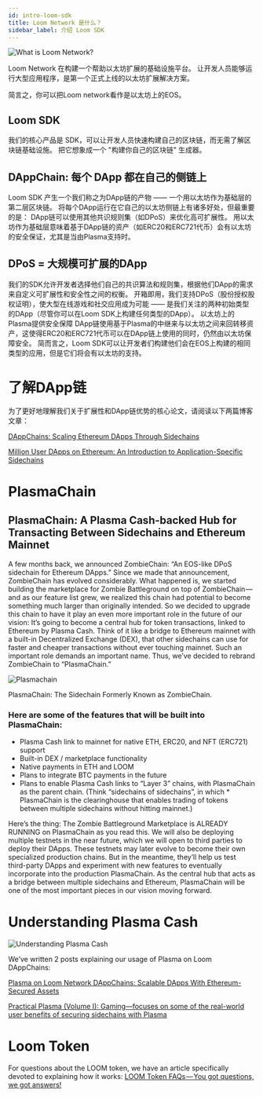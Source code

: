 ```yaml
---
id: intro-loom-sdk
title: Loom Network 是什么？
sidebar_label: 介绍 Loom SDK
---
```

![What is Loom Network?](/developers/img/what-is-loom.png)

Loom Network 在构建一个帮助以太坊扩展的基础设施平台。 让开发人员能够运行大型应用程序，是第一个正式上线的以太坊扩展解决方案。

简言之，你可以把Loom network看作是以太坊上的EOS。

## Loom SDK

我们的核心产品是 SDK，可以让开发人员快速构建自己的区块链，而无需了解区块链基础设施。 把它想象成一个 "构建你自己的区块链" 生成器。

## DAppChain: 每个 DApp 都在自己的侧链上

Loom SDK 产生一个我们称之为DApp链的产物 —— 一个用以太坊作为基础层的第二层区块链。 将每个DApp运行在它自己的以太坊侧链上有诸多好处，但最重要的是： DApp链可以使用其他共识规则集（如DPoS）来优化高可扩展性。 用以太坊作为基础层意味着基于DApp链的资产（如ERC20和ERC721代币）会有以太坊的安全保证，尤其是当由Plasma支持时。

## DPoS = 大规模可扩展的DApp

我们的SDK允许开发者选择他们自己的共识算法和规则集，根据他们DApp的需求来自定义可扩展性和安全性之间的权衡。 开箱即用，我们支持DPoS（股份授权股权证明），使大型在线游戏和社交应用成为可能 —— 是我们关注的两种初始类型的DApp（尽管你可以在Loom SDK上构建任何类型的DApp）。 以太坊上的Plasma提供安全保障 DApp链使用基于Plasma的中继来与以太坊之间来回转移资产，这使得ERC20和ERC721代币可以在DApp链上使用的同时，仍然由以太坊保障安全。 简而言之，Loom SDK可以让开发者们构建他们会在EOS上构建的相同类型的应用，但是它们将会有以太坊的支持。

# 了解DApp链

为了更好地理解我们关于扩展性和DApp链优势的核心论文，请阅读以下两篇博客文章：

[DAppChains: Scaling Ethereum DApps Through Sidechains](https://medium.com/loom-network/dappchains-scaling-ethereum-dapps-through-sidechains-f99e51fff447)

[Million User DApps on Ethereum: An Introduction to Application-Specific Sidechains](https://medium.com/loom-network/million-user-dapps-on-ethereum-an-introduction-to-application-specific-sidechains-c0fdc288c5e5)

# PlasmaChain

## PlasmaChain: A Plasma Cash-backed Hub for Transacting Between Sidechains and Ethereum Mainnet

A few months back, we announced ZombieChain: “An EOS-like DPoS sidechain for Ethereum DApps.” Since we made that announcement, ZombieChain has evolved considerably. What happened is, we started building the marketplace for Zombie Battleground on top of ZombieChain — and as our feature list grew, we realized this chain had potential to become something much larger than originally intended. So we decided to upgrade this chain to have it play an even more important role in the future of our vision: It’s going to become a central hub for token transactions, linked to Ethereum by Plasma Cash. Think of it like a bridge to Ethereum mainnet with a built-in Decentralized Exchange (DEX), that other sidechains can use for faster and cheaper transactions without ever touching mainnet. Such an important role demands an important name. Thus, we’ve decided to rebrand ZombieChain to “PlasmaChain.”

![Plasmachain](/developers/img/plasmachain_diagram.png)

PlasmaChain: The Sidechain Formerly Known as ZombieChain.

### Here are some of the features that will be built into PlasmaChain:

* Plasma Cash link to mainnet for native ETH, ERC20, and NFT (ERC721) support
* Built-in DEX / marketplace functionality
* Native payments in ETH and LOOM
* Plans to integrate BTC payments in the future
* Plans to enable Plasma Cash links to “Layer 3” chains, with PlasmaChain as the parent chain. (Think “sidechains of sidechains”, in which * PlasmaChain is the clearinghouse that enables trading of tokens between multiple sidechains without hitting mainnet.)

Here’s the thing: The Zombie Battleground Marketplace is ALREADY RUNNING on PlasmaChain as you read this. We will also be deploying multiple testnets in the near future, which we will open to third parties to deploy their DApps. These testnets may later evolve to become their own specialized production chains. But in the meantime, they’ll help us test third-party DApps and experiment with new features to eventually incorporate into the production PlasmaChain. As the central hub that acts as a bridge between multiple sidechains and Ethereum, PlasmaChain will be one of the most important pieces in our vision moving forward.

# Understanding Plasma Cash

![Understanding Plasma Cash](/developers/img/plasma.jpg)

We’ve written 2 posts explaining our usage of Plasma on Loom DAppChains:

[Plasma on Loom Network DAppChains: Scalable DApps With Ethereum-Secured Assets](https://medium.com/loom-network/loom-network-plasma-5e86caaadef2)

[Practical Plasma (Volume I): Gaming—focuses on some of the real-world user benefits of securing sidechains with Plasma](https://medium.com/loom-network/practical-plasma-volume-i-gaming-9cfd3f971734)

# Loom Token

For questions about the LOOM token, we have an article specifically devoted to explaining how it works: [LOOM Token FAQs — You got questions, we got answers!](https://medium.com/loom-network/loom-token-faqs-you-got-questions-we-got-answers-2d3c9185b4d0)